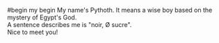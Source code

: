 #begin
my begin
My name's Pythoth. It means a wise boy based on the mystery of Egypt's God.  
A sentence describes me is "noir, Ø sucre".     
Nice to meet you!
